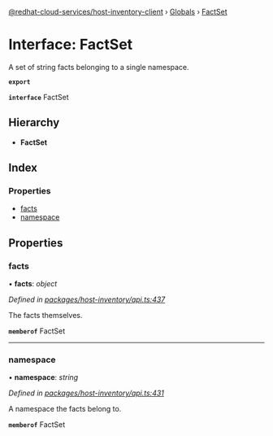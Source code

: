 [@redhat-cloud-services/host-inventory-client](../README.md) › [Globals](../globals.md) › [FactSet](factset.md)

# Interface: FactSet

A set of string facts belonging to a single namespace.

**`export`** 

**`interface`** FactSet

## Hierarchy

* **FactSet**

## Index

### Properties

* [facts](factset.md#facts)
* [namespace](factset.md#namespace)

## Properties

###  facts

• **facts**: *object*

*Defined in [packages/host-inventory/api.ts:437](https://github.com/RedHatInsights/javascript-clients/blob/master/packages/host-inventory/api.ts#L437)*

The facts themselves.

**`memberof`** FactSet

___

###  namespace

• **namespace**: *string*

*Defined in [packages/host-inventory/api.ts:431](https://github.com/RedHatInsights/javascript-clients/blob/master/packages/host-inventory/api.ts#L431)*

A namespace the facts belong to.

**`memberof`** FactSet
